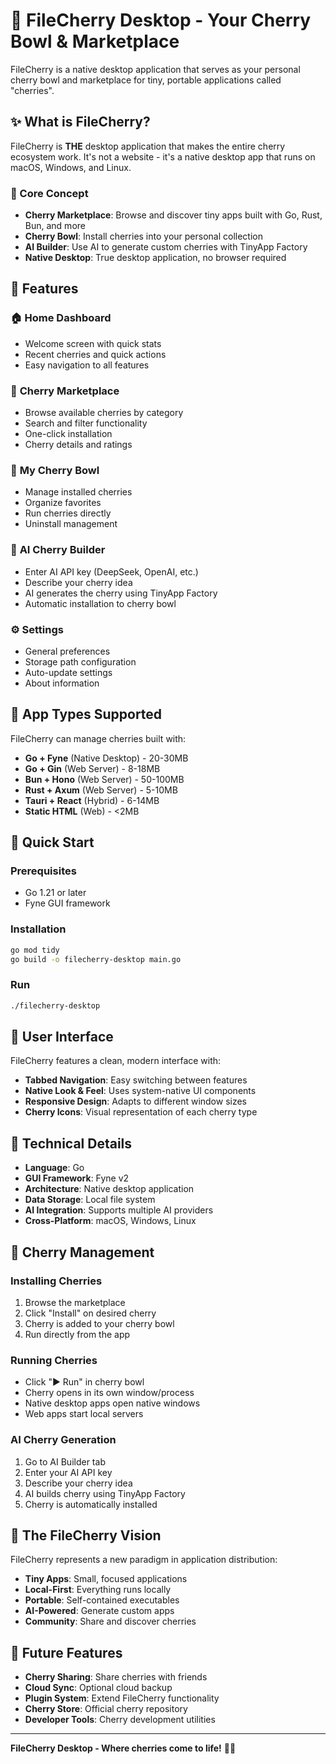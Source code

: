 # 🍒 FileCherry Desktop - Your Cherry Bowl & Marketplace

FileCherry is a native desktop application that serves as your personal cherry bowl and marketplace for tiny, portable applications called "cherries".

## ✨ What is FileCherry?

FileCherry is **THE** desktop application that makes the entire cherry ecosystem work. It's not a website - it's a native desktop app that runs on macOS, Windows, and Linux.

### 🎯 Core Concept

- **Cherry Marketplace**: Browse and discover tiny apps built with Go, Rust, Bun, and more
- **Cherry Bowl**: Install cherries into your personal collection
- **AI Builder**: Use AI to generate custom cherries with TinyApp Factory
- **Native Desktop**: True desktop application, no browser required

## 🚀 Features

### 🏠 **Home Dashboard**
- Welcome screen with quick stats
- Recent cherries and quick actions
- Easy navigation to all features

### 🍒 **Cherry Marketplace**
- Browse available cherries by category
- Search and filter functionality
- One-click installation
- Cherry details and ratings

### 🥣 **My Cherry Bowl**
- Manage installed cherries
- Organize favorites
- Run cherries directly
- Uninstall management

### 🤖 **AI Cherry Builder**
- Enter AI API key (DeepSeek, OpenAI, etc.)
- Describe your cherry idea
- AI generates the cherry using TinyApp Factory
- Automatic installation to cherry bowl

### ⚙️ **Settings**
- General preferences
- Storage path configuration
- Auto-update settings
- About information

## 🎯 App Types Supported

FileCherry can manage cherries built with:

- **Go + Fyne** (Native Desktop) - 20-30MB
- **Go + Gin** (Web Server) - 8-18MB  
- **Bun + Hono** (Web Server) - 50-100MB
- **Rust + Axum** (Web Server) - 5-10MB
- **Tauri + React** (Hybrid) - 6-14MB
- **Static HTML** (Web) - <2MB

## 🚀 Quick Start

### Prerequisites
- Go 1.21 or later
- Fyne GUI framework

### Installation
```bash
go mod tidy
go build -o filecherry-desktop main.go
```

### Run
```bash
./filecherry-desktop
```

## 🎨 User Interface

FileCherry features a clean, modern interface with:

- **Tabbed Navigation**: Easy switching between features
- **Native Look & Feel**: Uses system-native UI components
- **Responsive Design**: Adapts to different window sizes
- **Cherry Icons**: Visual representation of each cherry type

## 🔧 Technical Details

- **Language**: Go
- **GUI Framework**: Fyne v2
- **Architecture**: Native desktop application
- **Data Storage**: Local file system
- **AI Integration**: Supports multiple AI providers
- **Cross-Platform**: macOS, Windows, Linux

## 🍒 Cherry Management

### Installing Cherries
1. Browse the marketplace
2. Click "Install" on desired cherry
3. Cherry is added to your cherry bowl
4. Run directly from the app

### Running Cherries
- Click "▶ Run" in cherry bowl
- Cherry opens in its own window/process
- Native desktop apps open native windows
- Web apps start local servers

### AI Cherry Generation
1. Go to AI Builder tab
2. Enter your AI API key
3. Describe your cherry idea
4. AI builds cherry using TinyApp Factory
5. Cherry is automatically installed

## 🎯 The FileCherry Vision

FileCherry represents a new paradigm in application distribution:

- **Tiny Apps**: Small, focused applications
- **Local-First**: Everything runs locally
- **Portable**: Self-contained executables
- **AI-Powered**: Generate custom apps
- **Community**: Share and discover cherries

## 🔮 Future Features

- **Cherry Sharing**: Share cherries with friends
- **Cloud Sync**: Optional cloud backup
- **Plugin System**: Extend FileCherry functionality
- **Cherry Store**: Official cherry repository
- **Developer Tools**: Cherry development utilities

---

**FileCherry Desktop - Where cherries come to life!** 🍒✨
